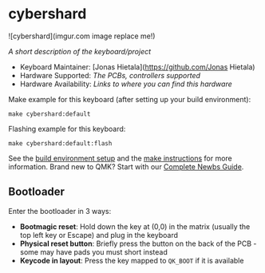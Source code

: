 # cybershard

![cybershard](imgur.com image replace me!)

*A short description of the keyboard/project*

* Keyboard Maintainer: [Jonas Hietala](https://github.com/Jonas Hietala)
* Hardware Supported: *The PCBs, controllers supported*
* Hardware Availability: *Links to where you can find this hardware*

Make example for this keyboard (after setting up your build environment):

    make cybershard:default

Flashing example for this keyboard:

    make cybershard:default:flash

See the [build environment setup](https://docs.qmk.fm/#/getting_started_build_tools) and the [make instructions](https://docs.qmk.fm/#/getting_started_make_guide) for more information. Brand new to QMK? Start with our [Complete Newbs Guide](https://docs.qmk.fm/#/newbs).

## Bootloader

Enter the bootloader in 3 ways:

* **Bootmagic reset**: Hold down the key at (0,0) in the matrix (usually the top left key or Escape) and plug in the keyboard
* **Physical reset button**: Briefly press the button on the back of the PCB - some may have pads you must short instead
* **Keycode in layout**: Press the key mapped to `QK_BOOT` if it is available
